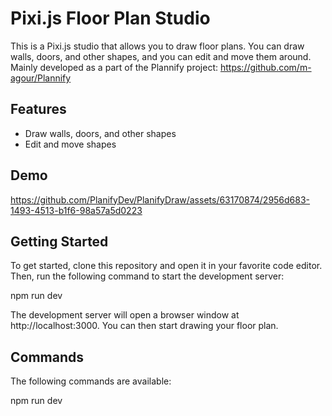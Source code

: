 
# Pixi.js Floor Plan Studio

This is a Pixi.js studio that allows you to draw floor plans. You can draw walls, doors, and other shapes, and you can edit and move them around.
Mainly developed as a part of the Plannify project: https://github.com/m-agour/Plannify

## Features

-   Draw walls, doors, and other shapes
-   Edit and move shapes

## Demo



https://github.com/PlanifyDev/PlanifyDraw/assets/63170874/2956d683-1493-4513-b1f6-98a57a5d0223




<!-- https://github.com/PlanifyDev/PlanifyDraw/assets/63170874/44bcbeeb-3cd9-4548-a953-c7089f732d2d -->



## Getting Started

To get started, clone this repository and open it in your favorite code editor. Then, run the following command to start the development server:

npm run dev

The development server will open a browser window at http://localhost:3000. You can then start drawing your floor plan.

## Commands

The following commands are available:

npm run dev
